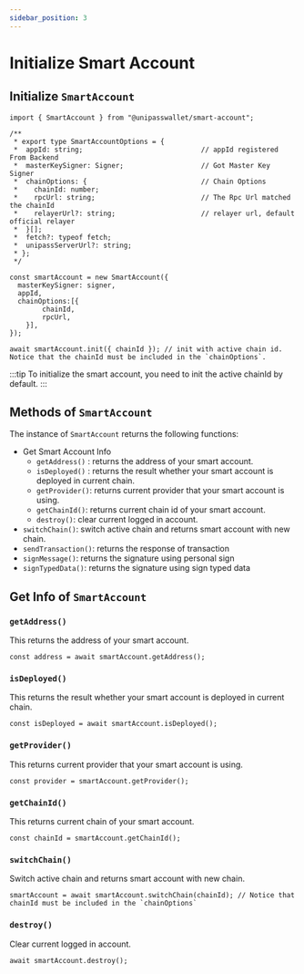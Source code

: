 ```yaml
---
sidebar_position: 3
---
```


# Initialize Smart Account

## Initialize `SmartAccount`

```tsx
import { SmartAccount } from "@unipasswallet/smart-account";

/**
 * export type SmartAccountOptions = {
 *  appId: string;                             // appId registered From Backend
 *  masterKeySigner: Signer;                   // Got Master Key Signer
 *  chainOptions: {                            // Chain Options
 *    chainId: number;
 *    rpcUrl: string;                          // The Rpc Url matched the chainId
 *    relayerUrl?: string;                     // relayer url, default official relayer
 *  }[];
 *  fetch?: typeof fetch;
 *  unipassServerUrl?: string;
 * };
 */

const smartAccount = new SmartAccount({
  masterKeySigner: signer,
  appId,
  chainOptions:[{
		chainId,
		rpcUrl,
	}],
});

await smartAccount.init({ chainId }); // init with active chain id. Notice that the chainId must be included in the `chainOptions`.
```

:::tip
To initialize the smart account, you need to init the active chainId by default.
:::

## Methods of `SmartAccount`

The instance of `SmartAccount` returns the following functions:

- Get Smart Account Info
    - `getAddress()` : returns the address of your smart account.
    - `isDeployed()` : returns the result whether your smart account is deployed in current chain.
    - `getProvider()`: returns current provider that your smart account is using.
    - `getChainId()`: returns current chain id of your smart account.
    - `destroy()`: clear current logged in account.
- `switchChain()`: switch active chain and returns smart account with new chain.
- `sendTransaction()`: returns the response of transaction
- `signMessage()`: returns the signature using personal sign
- `signTypedData()`: returns the signature using sign typed data

## Get Info of `SmartAccount`

### `getAddress()`

This returns the address of your smart account.

```tsx
const address = await smartAccount.getAddress();
```

### `isDeployed()` 

This returns the result whether your smart account is deployed in current chain.

```tsx
const isDeployed = await smartAccount.isDeployed();
```

### `getProvider()`

This returns current provider that your smart account is using.

```tsx
const provider = smartAccount.getProvider();
```

### `getChainId()`

This returns current chain of your smart account.

```tsx
const chainId = smartAccount.getChainId();
```

### `switchChain()`

Switch active chain and returns smart account with new chain.

```tsx
smartAccount = await smartAccount.switchChain(chainId); // Notice that chainId must be included in the `chainOptions`
```

### `destroy()`

Clear current logged in account.

```tsx
await smartAccount.destroy();
```